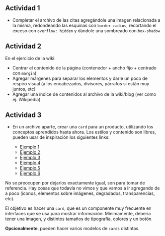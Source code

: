## Actividad 1

* Completar el archivo de las citas agregándole una imagen relacionada a la misma, redondeando las esquinas con `border-radius`, recortando el exceso con `overflow: hidden` y dándole una sombreado con `box-shadow`

## Actividad 2

En el ejercicio de la wiki:

* Centrar el contenido de la página (contenedor + ancho fijo + centrado con `margin`)
* Agregar márgenes para separar los elementos y darle un poco de respiro visual (a los encabezados, divisores, párrafos si están muy juntos, etc)
* Agregar una índice de contenidos al archivo de la wiki/blog (ver como ej. Wikipedia)

## Actividad 3

* En un archivo aparte, crear una `card` para un producto, utilizando los conceptos aprendidos hasta ahora. Los estilos y contenido son libres, pueden usar de inspiración los siguientes links:

  * [Ejemplo 1](https://dribbble.com/shots/2918069-Product-Card)
  * [Ejemplo 2](https://dribbble.com/shots/2645929-Product-Card?1460406524)
  * [Ejemplo 3](https://dribbble.com/shots/2229111-Quick-view)
  * [Ejemplo 4](https://dribbble.com/shots/3674970-Product-Card-Design)
  * [Ejemplo 5](https://dribbble.com/shots/4688359-Daily-UI-012-E-Commerce-Shop)
  * [Ejemplo 6](https://dribbble.com/shots/3308423-Product-Detail-9-Days-of-UI-7)

No se preocupen por dejarlos exactamente igual, son para tomar de referencia. Hay cosas que todavía no vimos y que vamos a ir agregando de a poco (íconos, elementos sobre imágenes, degradados, transparencias, etc).

El objetivo es hacer una `card`, que es un componente muy frecuente en interfaces que se usa para mostrar información. Mínimamente, debería tener una imagen, y distintos tamaños de tipografía, colores y un botón. 

**Opcionalmente**, pueden hacer varios modelos de `cards` distintas.
